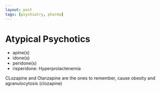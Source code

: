 ```yaml
---
layout: post
tags: [psychiatry, pharma]
---
```


# Atypical Psychotics

- apine(s)
- idone(s)
- peridone(s)
- risperidone: Hyperprolactenemia

CLozapine and Olanzapine are the ones to remember, cause obesity and agranulocytosis (clozapine)




